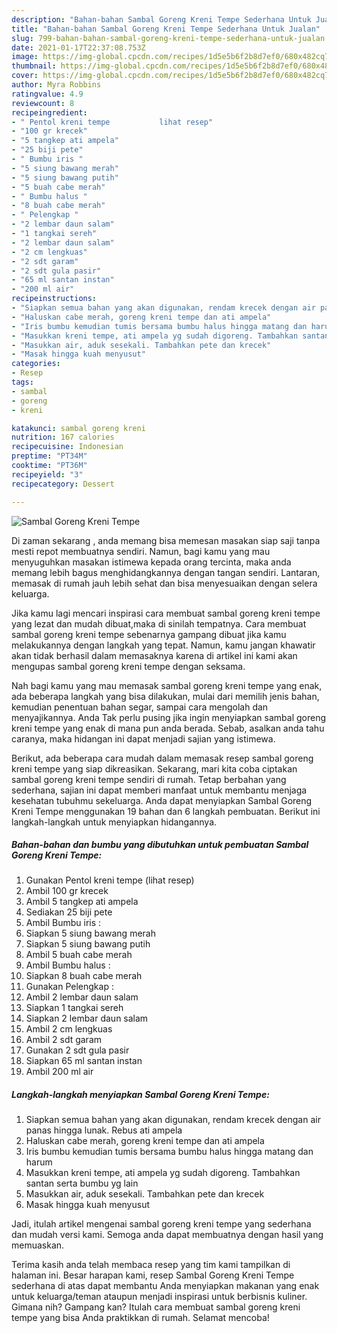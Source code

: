 ```yaml
---
description: "Bahan-bahan Sambal Goreng Kreni Tempe Sederhana Untuk Jualan"
title: "Bahan-bahan Sambal Goreng Kreni Tempe Sederhana Untuk Jualan"
slug: 799-bahan-bahan-sambal-goreng-kreni-tempe-sederhana-untuk-jualan
date: 2021-01-17T22:37:08.753Z
image: https://img-global.cpcdn.com/recipes/1d5e5b6f2b8d7ef0/680x482cq70/sambal-goreng-kreni-tempe-foto-resep-utama.jpg
thumbnail: https://img-global.cpcdn.com/recipes/1d5e5b6f2b8d7ef0/680x482cq70/sambal-goreng-kreni-tempe-foto-resep-utama.jpg
cover: https://img-global.cpcdn.com/recipes/1d5e5b6f2b8d7ef0/680x482cq70/sambal-goreng-kreni-tempe-foto-resep-utama.jpg
author: Myra Robbins
ratingvalue: 4.9
reviewcount: 8
recipeingredient:
- " Pentol kreni tempe           lihat resep"
- "100 gr krecek"
- "5 tangkep ati ampela"
- "25 biji pete"
- " Bumbu iris "
- "5 siung bawang merah"
- "5 siung bawang putih"
- "5 buah cabe merah"
- " Bumbu halus "
- "8 buah cabe merah"
- " Pelengkap "
- "2 lembar daun salam"
- "1 tangkai sereh"
- "2 lembar daun salam"
- "2 cm lengkuas"
- "2 sdt garam"
- "2 sdt gula pasir"
- "65 ml santan instan"
- "200 ml air"
recipeinstructions:
- "Siapkan semua bahan yang akan digunakan, rendam krecek dengan air panas hingga lunak. Rebus ati ampela"
- "Haluskan cabe merah, goreng kreni tempe dan ati ampela"
- "Iris bumbu kemudian tumis bersama bumbu halus hingga matang dan harum"
- "Masukkan kreni tempe, ati ampela yg sudah digoreng. Tambahkan santan serta bumbu yg lain"
- "Masukkan air, aduk sesekali. Tambahkan pete dan krecek"
- "Masak hingga kuah menyusut"
categories:
- Resep
tags:
- sambal
- goreng
- kreni

katakunci: sambal goreng kreni 
nutrition: 167 calories
recipecuisine: Indonesian
preptime: "PT34M"
cooktime: "PT36M"
recipeyield: "3"
recipecategory: Dessert

---
```



![Sambal Goreng Kreni Tempe](https://img-global.cpcdn.com/recipes/1d5e5b6f2b8d7ef0/680x482cq70/sambal-goreng-kreni-tempe-foto-resep-utama.jpg)

Di zaman  sekarang , anda memang bisa memesan masakan siap saji tanpa mesti repot membuatnya sendiri. Namun, bagi kamu yang mau menyuguhkan masakan istimewa kepada orang tercinta, maka anda memang lebih bagus menghidangkannya dengan tangan sendiri. Lantaran, memasak di rumah jauh lebih sehat dan bisa menyesuaikan dengan selera keluarga.

Jika kamu lagi mencari inspirasi cara membuat sambal goreng kreni tempe yang lezat dan mudah dibuat,maka di sinilah tempatnya. Cara membuat sambal goreng kreni tempe  sebenarnya gampang dibuat jika kamu melakukannya dengan langkah yang tepat. Namun, kamu jangan khawatir akan tidak berhasil dalam memasaknya 
karena di artikel ini kami akan mengupas sambal goreng kreni tempe dengan seksama.  



Nah bagi kamu yang mau memasak sambal goreng kreni tempe yang enak, ada beberapa langkah yang bisa dilakukan, mulai dari memilih jenis bahan, kemudian penentuan bahan segar, sampai cara mengolah dan menyajikannya. Anda Tak perlu pusing jika ingin menyiapkan sambal goreng kreni tempe yang enak di mana pun anda berada. Sebab, asalkan anda  tahu caranya, maka hidangan ini dapat menjadi sajian yang istimewa.

Berikut, ada beberapa cara mudah dalam memasak resep sambal goreng kreni tempe yang siap dikreasikan. Sekarang, mari kita coba ciptakan sambal goreng kreni tempe sendiri di rumah. Tetap berbahan yang sederhana, sajian ini dapat memberi manfaat untuk membantu menjaga kesehatan tubuhmu sekeluarga. Anda dapat menyiapkan Sambal Goreng Kreni Tempe menggunakan 19 bahan dan 6 langkah pembuatan. Berikut ini langkah-langkah untuk menyiapkan hidangannya.

<!--inarticleads1-->

##### Bahan-bahan dan bumbu yang dibutuhkan untuk pembuatan Sambal Goreng Kreni Tempe:

1. Gunakan  Pentol kreni tempe           (lihat resep)
1. Ambil 100 gr krecek
1. Ambil 5 tangkep ati ampela
1. Sediakan 25 biji pete
1. Ambil  Bumbu iris :
1. Siapkan 5 siung bawang merah
1. Siapkan 5 siung bawang putih
1. Ambil 5 buah cabe merah
1. Ambil  Bumbu halus :
1. Siapkan 8 buah cabe merah
1. Gunakan  Pelengkap :
1. Ambil 2 lembar daun salam
1. Siapkan 1 tangkai sereh
1. Siapkan 2 lembar daun salam
1. Ambil 2 cm lengkuas
1. Ambil 2 sdt garam
1. Gunakan 2 sdt gula pasir
1. Siapkan 65 ml santan instan
1. Ambil 200 ml air




<!--inarticleads2-->

##### Langkah-langkah menyiapkan Sambal Goreng Kreni Tempe:

1. Siapkan semua bahan yang akan digunakan, rendam krecek dengan air panas hingga lunak. Rebus ati ampela
1. Haluskan cabe merah, goreng kreni tempe dan ati ampela
1. Iris bumbu kemudian tumis bersama bumbu halus hingga matang dan harum
1. Masukkan kreni tempe, ati ampela yg sudah digoreng. Tambahkan santan serta bumbu yg lain
1. Masukkan air, aduk sesekali. Tambahkan pete dan krecek
1. Masak hingga kuah menyusut




Jadi, itulah artikel mengenai  sambal goreng kreni tempe  yang sederhana dan mudah versi kami. Semoga anda dapat membuatnya dengan hasil yang memuaskan. 

Terima kasih anda telah membaca resep yang tim kami tampilkan di halaman ini. Besar harapan kami, resep  Sambal Goreng Kreni Tempe sederhana di atas dapat membantu Anda menyiapkan makanan yang enak untuk keluarga/teman ataupun menjadi inspirasi untuk berbisnis kuliner. Gimana nih? Gampang kan? Itulah cara membuat sambal goreng kreni tempe yang bisa Anda praktikkan di rumah. Selamat mencoba!

